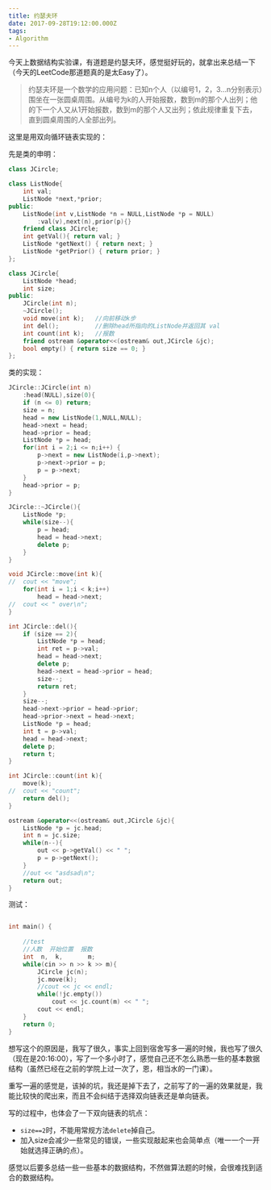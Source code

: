 ```yaml
---
title: 约瑟夫环
date: 2017-09-28T19:12:00.000Z
tags:
- Algorithm
---
```

今天上数据结构实验课，有道题是约瑟夫环，感觉挺好玩的，就拿出来总结一下（今天的LeetCode那道题真的是太Easy了）。

> 约瑟夫环是一个数学的应用问题：已知n个人（以编号1，2，3...n分别表示）围坐在一张圆桌周围。从编号为k的人开始报数，数到m的那个人出列；他的下一个人又从1开始报数，数到m的那个人又出列；依此规律重复下去，直到圆桌周围的人全部出列。

这里是用双向循环链表实现的：

先是类的申明：

```C++ 
class JCircle;

class ListNode{
	int val;
	ListNode *next,*prior;
public:
	ListNode(int v,ListNode *n = NULL,ListNode *p = NULL)
		:val(v),next(n),prior(p){}
	friend class JCircle;
	int getVal(){ return val; }
	ListNode *getNext() { return next; }
	ListNode *getPrior() { return prior; }
};

class JCircle{
	ListNode *head;
	int size; 
public:
	JCircle(int n);
	~JCircle();
	void move(int k);	//向前移动k步 
	int del();			//删除head所指向的ListNode并返回其 val 
	int count(int k);	//报数 
	friend ostream &operator<<(ostream& out,JCircle &jc);
	bool empty() { return size == 0; }
};
```

类的实现：
```c++
JCircle::JCircle(int n)
	:head(NULL),size(0){
	if (n <= 0) return;
	size = n;
	head = new ListNode(1,NULL,NULL);
	head->next = head;
	head->prior = head;
	ListNode *p = head;
	for(int i = 2;i <= n;i++) {
		p->next = new ListNode(i,p->next);
		p->next->prior = p;
		p = p->next;
	}
	head->prior = p;
}

JCircle::~JCircle(){
	ListNode *p;
	while(size--){
		p = head;
		head = head->next;
		delete p;
	}
}

void JCircle::move(int k){
//	cout << "move";
	for(int i = 1;i < k;i++)
		head = head->next;
//	cout << " over\n";
}

int JCircle::del(){
	if (size == 2){
		ListNode *p = head;
		int ret = p->val;
		head = head->next;
		delete p;
		head->next = head->prior = head;
		size--; 
		return ret;
	}
	size--;
	head->next->prior = head->prior;
	head->prior->next = head->next;
	ListNode *p = head;
	int t = p->val;
	head = head->next;
	delete p;
	return t;
} 

int JCircle::count(int k){
	move(k);
//	cout << "count";
	return del();
}

ostream &operator<<(ostream& out,JCircle &jc){
	ListNode *p = jc.head;
	int n = jc.size;
	while(n--){
		out << p->getVal() << " ";
		p = p->getNext();
	}
	//out << "asdsad\n";
	return out;
}

```


测试：

```c++

int main() {
	
	//test
	//人数  开始位置  报数 
	int  n,  k,       m;
	while(cin >> n >> k >> m){
		JCircle jc(n);
		jc.move(k);
		//cout << jc << endl; 
		while(!jc.empty())
			cout << jc.count(m) << " ";
		cout << endl;
	}
	return 0;
} 
```

想写这个的原因是，我写了很久，事实上回到宿舍写多一遍的时候，我也写了很久（现在是20:16:00），写了一个多小时了，感觉自己还不怎么熟悉一些的基本数据结构（虽然已经在之前的学院上过一次了，恩，相当水的一门课）。

重写一遍的感觉是，该掉的坑，我还是掉下去了，之前写了的一遍的效果就是，我能比较快的爬出来，而且不会纠结于选择双向链表还是单向链表。

写的过程中，也体会了一下双向链表的坑点：
- `size==2`时，不能用常规方法`delete`掉自己。
- 加入size会减少一些常见的错误，一些实现敲起来也会简单点（唯一一个一开始就选择正确的点）。

感觉以后要多总结一些一些基本的数据结构，不然做算法题的时候，会很难找到适合的数据结构。
